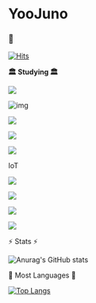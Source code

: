 # YooJuno

### 👋

[![Hits](https://hits.seeyoufarm.com/api/count/incr/badge.svg?url=https%3A%2F%2Fgithub.com%2FYooJuno&count_bg=%2379C83D&title_bg=%23555555&icon=&icon_color=%23E7E7E7&title=hits&edge_flat=false)](https://hits.seeyoufarm.com)

  **🏛️  Studying  🏛️**

![](https://img.shields.io/badge/C-A8B9CC?style=for-the-badge&logo=c&logoColor=white)

![img](https://img.shields.io/badge/C++-00599C?style=for-the-badge&logo=cplusplus&logoColor=white)

![](https://img.shields.io/badge/Python-3776AB?style=for-the-badge&logo=Python&logoColor=white)

![](https://img.shields.io/badge/OpenCV-5C3EE8?style=for-the-badge&logo=Opencv&logoColor=white)

![](https://img.shields.io/badge/CMake-064F8C?style=for-the-badge&logo=cmake&logoColor=white)


IoT

![](https://img.shields.io/badge/STM32-03234B?style=for-the-badge&logo=stmicroelectronics&logoColor=white)

![](https://img.shields.io/badge/ESP32-00979D?style=for-the-badge&logo=arduino&logoColor=white)

![](https://img.shields.io/badge/PyTorch-EE4C2C?style=for-the-badge&logo=pytorch&logoColor=white)

![](https://img.shields.io/badge/Keras-D00000?style=for-the-badge&logo=keras&logoColor=white)

⚡️  Stats   ⚡️

![Anurag's GitHub stats](https://github-readme-stats.vercel.app/api?username=YooJuno&show_icons=true&theme=radical)

  🌱    Most Languages    🌱

[![Top Langs](https://github-readme-stats.vercel.app/api/top-langs/?username=YooJuno&layout=compact)](https://github.com/anuraghazra/github-readme-stats)
